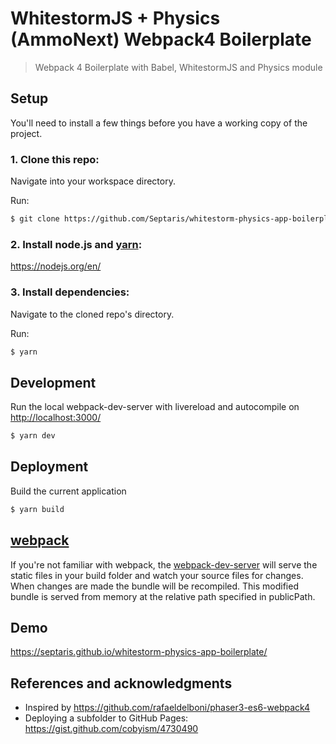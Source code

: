 WhitestormJS + Physics (AmmoNext) Webpack4 Boilerplate
======================================================

> Webpack 4 Boilerplate with Babel, WhitestormJS and Physics module

## Setup
You'll need to install a few things before you have a working copy of the project.

### 1. Clone this repo:
Navigate into your workspace directory.

Run:
```sh
$ git clone https://github.com/Septaris/whitestorm-physics-app-boilerplate.git
```
### 2. Install node.js and [yarn](https://yarnpkg.com/):
https://nodejs.org/en/

### 3. Install dependencies:
Navigate to the cloned repo's directory.

Run:
```sh
$ yarn
```

## Development
Run the local webpack-dev-server with livereload and autocompile on [http://localhost:3000/](http://localhost:3000/)
```sh
$ yarn dev
```
## Deployment
Build the current application
```sh
$ yarn build
```

## [webpack](https://webpack.js.org/)
If you're not familiar with webpack, the [webpack-dev-server](https://webpack.js.org/configuration/dev-server/) will serve the static files in your build folder and watch your source files for changes.
When changes are made the bundle will be recompiled. This modified bundle is served from memory at the relative path specified in publicPath.

## Demo

https://septaris.github.io/whitestorm-physics-app-boilerplate/

## References and acknowledgments

- Inspired by https://github.com/rafaeldelboni/phaser3-es6-webpack4
- Deploying a subfolder to GitHub Pages: https://gist.github.com/cobyism/4730490
